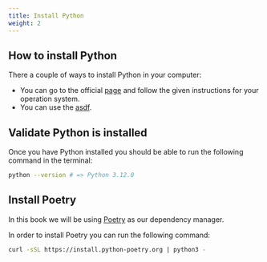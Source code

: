 ```yaml
---
title: Install Python
weight: 2
---
```


## How to install Python

There a couple of ways to install Python in your computer:

* You can go to the official [page](https://www.python.org/downloads/)
and follow the given instructions for your operation system.
* You can use the [asdf](https://asdf-vm.com).

## Validate Python is installed

Once you have Python installed you should be able to run the following command
in the terminal:

```sh
python --version # => Python 3.12.0
```

## Install Poetry

In this book we will be using [Poetry](https://python-poetry.org/) as our dependency manager.

In order to install Poetry you can run the following command:

```sh
curl -sSL https://install.python-poetry.org | python3 -
```

